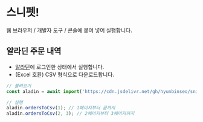 # 스니펫!

웹 브라우저 / 개발자 도구 / 콘솔에 붙여 넣어 실행합니다.

## 알라딘 주문 내역

- [알라딘]에 로그인한 상태에서 실행합니다.
- (Excel 호환) CSV 형식으로 다운로드합니다.

[알라딘]: https://www.aladin.co.kr/

```js
// 불러오기
const aladin = await import('https://cdn.jsdelivr.net/gh/hyunbinseo/snippets/modules/aladin.co.kr/index.js');
```

```js
// 실행
aladin.ordersToCsv(1); // 1페이지부터 끝까지
aladin.ordersToCsv(2, 3); // 2페이지부터 3페이지까지
```
